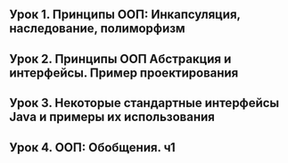 ## Урок 1. Принципы ООП: Инкапсуляция, наследование, полиморфизм

## Урок 2. Принципы ООП Абстракция и интерфейсы. Пример проектирования

## Урок 3. Некоторые стандартные интерфейсы Java и примеры их использования

## Урок 4. ООП: Обобщения. ч1